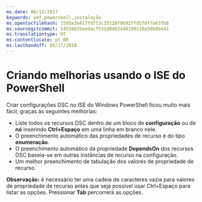 ```yaml
---
ms.date: 06/12/2017
keywords: wmf,powershell,instalação
ms.openlocfilehash: 1595a3e817fd711c35128f06927fd57df7a63fb8
ms.sourcegitcommit: 54534635eedacf531d8d6344019dc16a50b8b441
ms.translationtype: HT
ms.contentlocale: pt-BR
ms.lasthandoff: 05/17/2018
---
```

# <a name="authoring-improvements-using-powershell-ise"></a>Criando melhorias usando o ISE do PowerShell

Criar configurações DSC no ISE do Windows PowerShell ficou muito mais fácil, graças às seguintes melhorias:

- Liste todos os recursos DSC dentro de um bloco de **configuração** ou de **nó** inserindo **Ctrl+Espaço** em uma linha em branco nele.
- O preenchimento automático das propriedades de recurso é do tipo **enumeração**.
- O preenchimento automático da propriedade **DependsOn** dos recursos DSC baseia-se em outras instâncias de recurso na configuração.
- Um melhor preenchimento de tabulação dos valores de propriedade de recurso.

**Observação:** é necessário ter uma cadeia de caracteres vazia para valores de propriedade de recurso antes que seja possível usar Ctrl+Espaço para listar as opções. Pressionar **Tab** percorrerá as opções.
